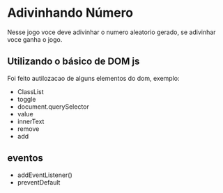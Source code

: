 # Adivinhando Número
Nesse jogo voce deve adivinhar o numero aleatorio gerado, se adivinhar voce ganha o jogo.

## Utilizando o básico de DOM js
Foi feito autilozacao de alguns elementos do dom, exemplo: 
- ClassList
- toggle
- document.querySelector
- value
- innerText
- remove
- add

## eventos
- addEventListener()
- preventDefault
